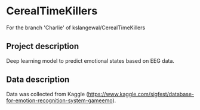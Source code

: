 # CerealTimeKillers
For the branch 'Charlie' of kslangewal/CerealTimeKillers

## Project description
Deep learning model to predict emotional states based on EEG data. 

## Data description
Data was collected from Kaggle (https://www.kaggle.com/sigfest/database-for-emotion-recognition-system-gameemo).

